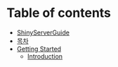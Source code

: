 # Table of contents

* [ShinyServerGuide](README.md)
* [목차](undefined.md)
* [Getting Started](getting_started/README.md)
  * [Introduction](getting_started/introduction.md)

